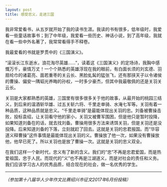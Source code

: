 ```yaml
---
layout: post
title: 感受忠义，走进三国
---
```



我非常爱看书，从五岁就开始了我的读书生涯。我读的书有很多，低年级时，我爱看一些童话故事书；到了中年级，我爱看一些历史、神话小说，到了高年级，我就在看一些中外名著了，我常常看得手不释卷。

我最爱看的书就是罗贯中的《三国演义》。

“滚滚长江东逝水，浪花淘尽英雄……”，读着这《三国演义》的定场诗，我胸中感慨万千，豪情万丈！一个个熟悉的英雄浮现在我的眼前，有白面长须的刘玄德、羽扇纶巾的诸葛亮、面若重枣的关云长、黑脸虬髯的猛张飞，还有那挟天子以令诸侯的曹操、偏安一隅韬光养晦的孙权，一时多少豪杰，但其中我最敬佩的还是关羽关云长。

关羽是大家都熟悉的英雄，三国里有很多很多关于他的故事，从最开始的桃园三结义，到后来的温酒斩华雄、过五关斩六将、千里走单骑、水淹七军等。关羽有着一种品质，这种品质就是忠义。“千里走单骑”是最能体现出关羽的忠。刘备被曹操击败，投标袁绍，让关羽看守他的家小，关羽又被曹军围困，但是他只是暂时投降，如果知道刘备在的话，就去找刘备。曹操用很多方法来诱饵关羽，但是关羽还是没投降。后来知道刘备的下落，立刻就赶了回去。这就是关羽的忠君报国。而“华容道义释曹操”这件事情是最能体现出关羽的义。曹操放了他一次，如果没有曹操放他，他早已死了。所以关羽也是放了曹操一次。这就是关羽的忠义双全。

在我们这样一个新时代，忠义有了新的含义。我们的“忠”不再是忠君爱国，而是热爱祖国，忠于人民。而现代的“义”也不再是江湖道义，而是对社会的责任和义务。我们应该学习古人的优秀品质，结合现在的社会，做一名优秀的学生。

***
*（参加第十八届华人少年作文比赛绍兴市征文2017年6月份投稿）*
